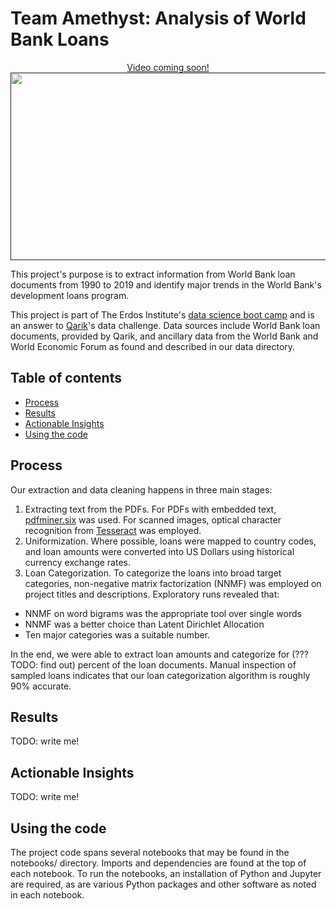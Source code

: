 # Team Amethyst: Analysis of World Bank Loans

<p align="center">
  <a href="">
      Video coming soon!<img width="525" height="300" src="figures/video_screenshot.png">
  </a>
</p>

This project's purpose is to extract information from World Bank loan documents from 1990 to 2019 and identify major trends in the World Bank's development loans program.

This project is part of The Erdos Institute's [data science boot camp](https://www.erdosinstitute.org/code) and is an answer to [Qarik](https://www.qarik.com/)'s data challenge. Data sources include World Bank loan documents, provided by Qarik, and ancillary data from the World Bank and World Economic Forum as found and described in our data directory.

## Table of contents
  - [Process](#process)
  - [Results](#results)
  - [Actionable Insights](#actionable-insights)
  - [Using the code](#using-the-code)
  
## Process

Our extraction and data cleaning happens in three main stages:

1. Extracting text from the PDFs. For PDFs with embedded text, [pdfminer.six](https://pdfminersix.readthedocs.io/) was used. For scanned images, optical character recognition from [Tesseract](https://github.com/madmaze/pytesseract) was employed.
2. Uniformization. Where possible, loans were mapped to country codes, and loan amounts were converted into US Dollars using historical currency exchange rates.
3. Loan Categorization. To categorize the loans into broad target categories, non-negative matrix factorization (NNMF) was employed on project titles and descriptions. Exploratory runs revealed that:
  * NNMF on word bigrams was the appropriate tool over single words
  * NNMF was a better choice than Latent Dirichlet Allocation
  * Ten major categories was a suitable number.
  
In the end, we were able to extract loan amounts and categorize for (??? TODO: find out) percent of the loan documents.
Manual inspection of sampled loans indicates that our loan categorization algorithm is roughly 90% accurate.

## Results
TODO: write me!


## Actionable Insights
TODO: write me!


## Using the code

The project code spans several notebooks that may be found in the notebooks/ directory.
Imports and dependencies are found at the top of each notebook. To run the notebooks, an installation of Python and Jupyter are required, as are various Python packages and other software as noted in each notebook.
